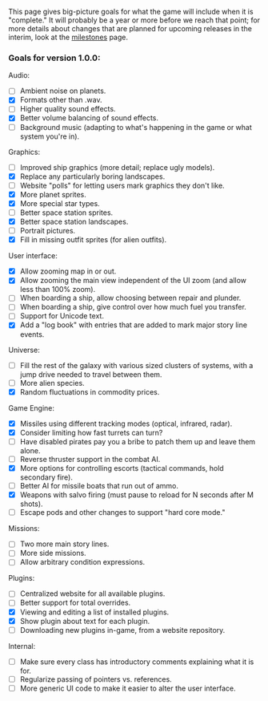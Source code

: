 This page gives big-picture goals for what the game will include when it is "complete." It will probably be a year or more before we reach that point; for more details about changes that are planned for upcoming releases in the interim, look at the [milestones](https://github.com/endless-sky/endless-sky/milestones) page.

### Goals for version 1.0.0:

Audio:

- [ ] Ambient noise on planets.
- [x] Formats other than .wav.
- [ ] Higher quality sound effects.
- [x] Better volume balancing of sound effects.
- [ ] Background music (adapting to what's happening in the game or what system you're in).

Graphics:

- [ ] Improved ship graphics (more detail; replace ugly models).
- [x] Replace any particularly boring landscapes.
- [ ] Website "polls" for letting users mark graphics they don't like.
- [x] More planet sprites.
- [x] More special star types.
- [ ] Better space station sprites.
- [x] Better space station landscapes.
- [ ] Portrait pictures.
- [x] Fill in missing outfit sprites (for alien outfits).

User interface:

- [x] Allow zooming map in or out.
- [x] Allow zooming the main view independent of the UI zoom (and allow less than 100% zoom).
- [ ] When boarding a ship, allow choosing between repair and plunder.
- [ ] When boarding a ship, give control over how much fuel you transfer.
- [ ] Support for Unicode text.
- [x] Add a "log book" with entries that are added to mark major story line events.

Universe:

- [ ] Fill the rest of the galaxy with various sized clusters of systems, with a jump drive needed to travel between them.
- [ ] More alien species.
- [x] Random fluctuations in commodity prices.

Game Engine:

- [x] Missiles using different tracking modes (optical, infrared, radar).
- [x] Consider limiting how fast turrets can turn?
- [ ] Have disabled pirates pay you a bribe to patch them up and leave them alone.
- [ ] Reverse thruster support in the combat AI.
- [x] More options for controlling escorts (tactical commands, hold secondary fire).
- [ ] Better AI for missile boats that run out of ammo.
- [x] Weapons with salvo firing (must pause to reload for N seconds after M shots).
- [ ] Escape pods and other changes to support "hard core mode."

Missions:

- [ ] Two more main story lines.
- [ ] More side missions.
- [ ] Allow arbitrary condition expressions.

Plugins:

- [ ] Centralized website for all available plugins.
- [ ] Better support for total overrides.
- [x] Viewing and editing a list of installed plugins.
- [x] Show plugin about text for each plugin.
- [ ] Downloading new plugins in-game, from a website repository.

Internal:

- [ ] Make sure every class has introductory comments explaining what it is for.
- [ ] Regularize passing of pointers vs. references.
- [ ] More generic UI code to make it easier to alter the user interface.